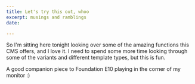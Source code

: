 ```yaml
---
title: Let's try this out, whoo
excerpt: musings and ramblings
date: 

---
```

So I'm sitting here tonight looking over some of the amazing functions this CMS offers, and I love it. I need to spend some more time looking through some of the variants and different template types, but this is fun.

A good companion piece to Foundation E10 playing in the corner of my monitor :)